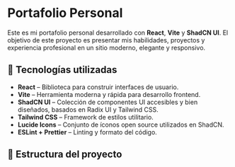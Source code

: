 # Portafolio Personal

Este es mi portafolio personal desarrollado con **React**, **Vite** y **ShadCN UI**. El objetivo de este proyecto es presentar mis habilidades, proyectos y experiencia profesional en un sitio moderno, elegante y responsivo.

## 🚀 Tecnologías utilizadas

- **React** – Biblioteca para construir interfaces de usuario.
- **Vite** – Herramienta moderna y rápida para desarrollo frontend.
- **ShadCN UI** – Colección de componentes UI accesibles y bien diseñados, basados en Radix UI y Tailwind CSS.
- **Tailwind CSS** – Framework de estilos utilitario.
- **Lucide Icons** – Conjunto de íconos open source utilizados en ShadCN.
- **ESLint + Prettier** – Linting y formato del código.

## 🧩 Estructura del proyecto

